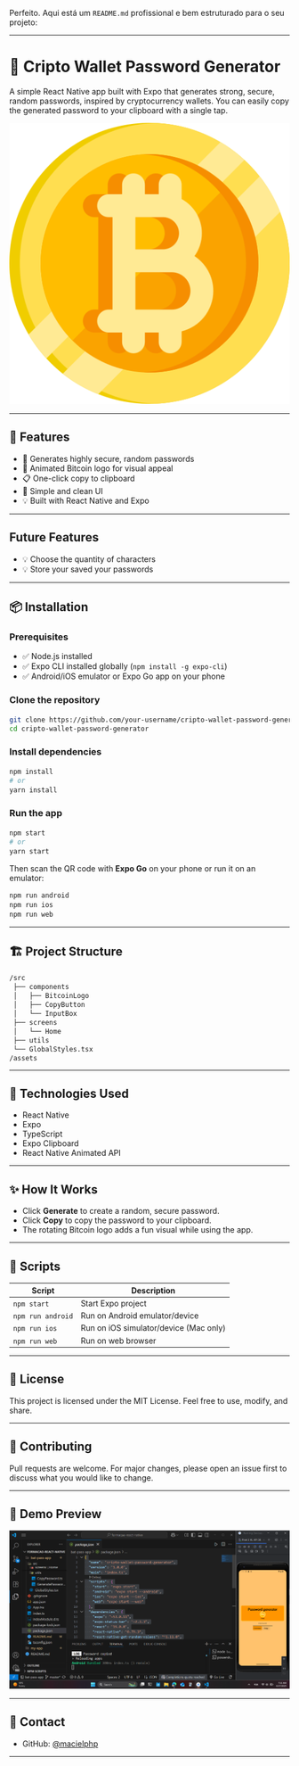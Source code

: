 Perfeito. Aqui está um `README.md` profissional e bem estruturado para o seu projeto:

---

# 🔐 Cripto Wallet Password Generator

A simple React Native app built with Expo that generates strong, secure, random passwords, inspired by cryptocurrency wallets. You can easily copy the generated password to your clipboard with a single tap.

![Bitcoin Logo Rotating](./assets/bitcoin.png)

---

## 🚀 Features

* 🔑 Generates highly secure, random passwords
* 🔄 Animated Bitcoin logo for visual appeal
* 📋 One-click copy to clipboard
* 🎯 Simple and clean UI
* 💡 Built with React Native and Expo

---

## Future Features

* 💡 Choose the quantity of characters
* 💡 Store your saved your passwords

---

## 📦 Installation

### Prerequisites

* ✅ Node.js installed
* ✅ Expo CLI installed globally (`npm install -g expo-cli`)
* ✅ Android/iOS emulator or Expo Go app on your phone

### Clone the repository

```bash
git clone https://github.com/your-username/cripto-wallet-password-generator.git
cd cripto-wallet-password-generator
```

### Install dependencies

```bash
npm install
# or
yarn install
```

### Run the app

```bash
npm start
# or
yarn start
```

Then scan the QR code with **Expo Go** on your phone or run it on an emulator:

```bash
npm run android
npm run ios
npm run web
```

---

## 🏗️ Project Structure

```
/src
 ├── components
 │   ├── BitcoinLogo
 │   ├── CopyButton
 │   └── InputBox
 ├── screens
 │   └── Home
 ├── utils
 └── GlobalStyles.tsx
/assets
```

---

## 🧠 Technologies Used

* React Native
* Expo
* TypeScript
* Expo Clipboard
* React Native Animated API

---

## ✨ How It Works

* Click **Generate** to create a random, secure password.
* Click **Copy** to copy the password to your clipboard.
* The rotating Bitcoin logo adds a fun visual while using the app.

---

## 🔧 Scripts

| Script            | Description                            |
| ----------------- | -------------------------------------- |
| `npm start`       | Start Expo project                     |
| `npm run android` | Run on Android emulator/device         |
| `npm run ios`     | Run on iOS simulator/device (Mac only) |
| `npm run web`     | Run on web browser                     |

---

## 📜 License

This project is licensed under the MIT License.
Feel free to use, modify, and share.

---

## 🤝 Contributing

Pull requests are welcome. For major changes, please open an issue first to discuss what you would like to change.

---

## 📱 Demo Preview

![alt text](image.png)

---

## 🔗 Contact

* GitHub: [@macielphp](https://github.com/macielphp)

---
